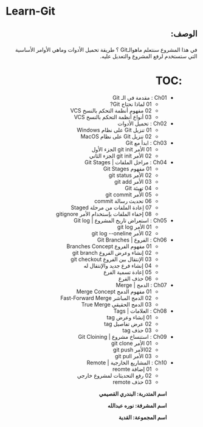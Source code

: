 

# Learn-Git



## <div dir=rtl>  الوصف:  <dir>
 <div dir=rtl> 
في هذا المشروع سنتعلم ماهوالـGit ؟ طريقة تحميل الأدوات  وماهي الأوامر الأساسية التي ستستخدم لرفع المشروع والتعديل عليه.
 <dir>


# <div dir=rtl> :TOC

- Ch01 : مقدمة في الـ Git
	-  01 لماذا نحتاج Git?
	- 02 مفهوم أنظمة التحكم بالنسخ VCS
	- 03 أنواع أنظمة التحكم بالنسخ VCS
- Ch02 : تحميل الأدوات
	-  01 تنزيل Git على نظام Windows
	- 02 تنزيل Git على نظام MacOS
- Ch03 : ابدأ مع Git
	- 01 الأمر git init الجزء الأول
	- 02 الأمر git init الجزء الثاني
- Ch04 : مراحل الملفات | Git Stages
	- 01 مفهوم Git Stages
	- 02 الأمر git status
	- 03 الأمر git add
	- 04 تهيئة Git
	- 05 الأمر git commit
	- 06 تحديث رسالة commit
	- 07 إعادة الملفات من مرحلة Staged
	- 08 إخفاء الملفات بإستخدام الأمر gitignore
- Ch05 : استعراض تاريخ المشروع | Git log
	- 01 الأمر git log
	- 02 الأمر git log --oneline
- Ch06 : الفروع | Git Branches
	- 01 مفهوم الفروع Branches Concept
	- 02 إنشاء وعرض الفروع git branch
	- 03 الإنتقال بين الفروع git checkout
	- 04 إنشاء فرع جديد والإنتقال له
	- 05 إعادة تسمية الفرع
	- 06 حذف الفرع 
- Ch07 : الدمج | Merge
	- 01 مفهوم الدمج  Merge Concept
	- 02 الدمج المباشر Fast-Forward Merge
	- 03 الدمج الحقيقي True Merge
- Ch08 : العلامات | Tags
	- 01 إنشاء وعرض tag
	- 02 عرض تفاصيل tag
	- 03 حذف tag
- Ch09 : استنساخ مشروع | Git Cloining
	- 01 الأمر git clone
	- 02الأمر git push
	- 03 الأمر git pull
- Ch10 : المشاريع الخارجية | Remote
	- 01  إضافة reomte
	- 02 رفع التحديثات لمشروع خارجي
	- 03  حذف remote

<dir>
 
 <div dir=rtl> 
 
**اسم المتدربة: البندري القصيمي**

**اسم المشرفة: نوره عبدالله**

**اسم المجموعة: القدية**

<div>


